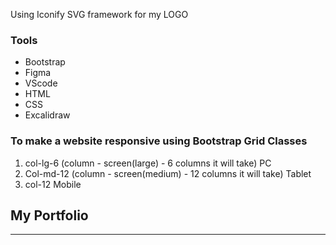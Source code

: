
Using Iconify SVG framework for my LOGO
<script src="https://code.iconify.design/1/1.0.6/iconify.min.js"></script>
<span class="iconify" data-inline="false" data-icon="bx:bxl-ok-ru" style="color: #07393c; font-size: 60px;"></span>



### Tools
* Bootstrap
* Figma
* VScode
* HTML
* CSS
* Excalidraw

### To make a website responsive using Bootstrap Grid Classes
1. col-lg-6 (column - screen(large) - 6 columns it will take) PC
2. Col-md-12 (column - screen(medium) - 12 columns it will take) Tablet
3. col-12 Mobile

<div id="portfolio" class="">
  <div class="">
    <h2>My Portfolio</h2>
    <hr>
  </div>
  <div class="row">
    <div class="col-lg-6 col-md-12 col-12"
         <img src=""/>

